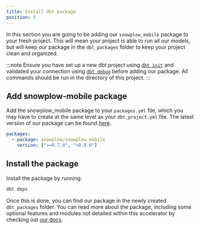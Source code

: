 ```yaml
---
title: Install dbt package
position: 3
---
```


In this section you are going to be adding our `snowplow_mobile` package to your fresh project. This will mean your project is able to run all our models, but will keep our package in the `dbt_packages` folder to keep your project clean and organized.

:::note
Ensure you have set up a new dbt project using [`dbt init`](https://docs.getdbt.com/reference/commands/init) and validated your connection using [`dbt debug`](https://docs.getdbt.com/reference/commands/debug) before adding our package. All commands should be run in the directory of this project.
:::

## Add snowplow-mobile package

Add the snowplow_mobile package to your `packages.yml` file, which you may have to create at the same level as your `dbt_project.yml` file. The latest version of our package can be found [here](https://hub.getdbt.com/snowplow/snowplow_mobile/latest/).

```yml
packages:
  - package: snowplow/snowplow_mobile
    version: [">=0.7.0", "<0.8.0"]
```

## Install the package

Install the package by running:

```bash
dbt deps
```

Once this is done, you can find our package in the newly created `dbt_packages` folder. You can read more about the package, including some optional features and modules not detailed within this accelerator by checking out [our docs](https://docs.snowplow.io/docs/modeling-your-data/modeling-your-data-with-dbt/dbt-models/dbt-mobile-data-model/).
